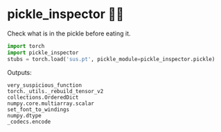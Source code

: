 # pickle_inspector 🥒🔬
Check what is in the pickle before eating it.

```py
import torch
import pickle_inspector
stubs = torch.load('sus.pt', pickle_module=pickle_inspector.pickle)
```
Outputs:
```
very_suspicious_function
torch._utils._rebuild_tensor_v2
collections.OrderedDict
numpy.core.multiarray.scalar
set_font_to_windings
numpy.dtype
_codecs.encode
```
